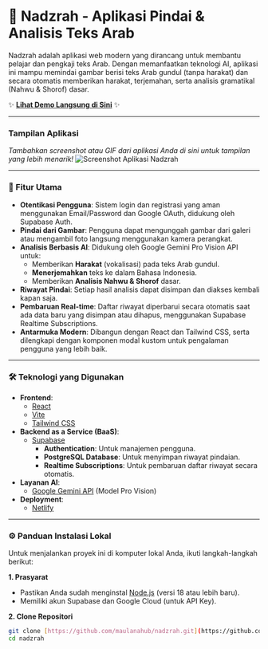 # 📖 Nadzrah - Aplikasi Pindai & Analisis Teks Arab

Nadzrah adalah aplikasi web modern yang dirancang untuk membantu pelajar dan pengkaji teks Arab. Dengan memanfaatkan teknologi AI, aplikasi ini mampu memindai gambar berisi teks Arab gundul (tanpa harakat) dan secara otomatis memberikan harakat, terjemahan, serta analisis gramatikal (Nahwu & Shorof) dasar.

✨ **[Lihat Demo Langsung di Sini]([https://nadzrah.netlify.app])** ✨

---

### Tampilan Aplikasi

*Tambahkan screenshot atau GIF dari aplikasi Anda di sini untuk tampilan yang lebih menarik!*
![Screenshot Aplikasi Nadzrah](https://i.imgur.com/your-screenshot.png)

---

### 🚀 Fitur Utama

-   **Otentikasi Pengguna**: Sistem login dan registrasi yang aman menggunakan Email/Password dan Google OAuth, didukung oleh Supabase Auth.
-   **Pindai dari Gambar**: Pengguna dapat mengunggah gambar dari galeri atau mengambil foto langsung menggunakan kamera perangkat.
-   **Analisis Berbasis AI**: Didukung oleh Google Gemini Pro Vision API untuk:
    -   Memberikan **Harakat** (vokalisasi) pada teks Arab gundul.
    -   **Menerjemahkan** teks ke dalam Bahasa Indonesia.
    -   Memberikan **Analisis Nahwu & Shorof** dasar.
-   **Riwayat Pindai**: Setiap hasil analisis dapat disimpan dan diakses kembali kapan saja.
-   **Pembaruan Real-time**: Daftar riwayat diperbarui secara otomatis saat ada data baru yang disimpan atau dihapus, menggunakan Supabase Realtime Subscriptions.
-   **Antarmuka Modern**: Dibangun dengan React dan Tailwind CSS, serta dilengkapi dengan komponen modal kustom untuk pengalaman pengguna yang lebih baik.

---

### 🛠️ Teknologi yang Digunakan

-   **Frontend**:
    -   [React](https://reactjs.org/)
    -   [Vite](https://vitejs.dev/)
    -   [Tailwind CSS](https://tailwindcss.com/)
-   **Backend as a Service (BaaS)**:
    -   [Supabase](https://supabase.io/)
        -   **Authentication**: Untuk manajemen pengguna.
        -   **PostgreSQL Database**: Untuk menyimpan riwayat pindaian.
        -   **Realtime Subscriptions**: Untuk pembaruan daftar riwayat secara otomatis.
-   **Layanan AI**:
    -   [Google Gemini API](https://ai.google.dev/) (Model Pro Vision)
-   **Deployment**:
    -   [Netlify](https://www.netlify.com/)

---

### ⚙️ Panduan Instalasi Lokal

Untuk menjalankan proyek ini di komputer lokal Anda, ikuti langkah-langkah berikut:

**1. Prasyarat**
-   Pastikan Anda sudah menginstal [Node.js](https://nodejs.org/) (versi 18 atau lebih baru).
-   Memiliki akun Supabase dan Google Cloud (untuk API Key).

**2. Clone Repositori**
```bash
git clone [https://github.com/maulanahub/nadzrah.git](https://github.com/maulanahub/nadzrah.git)
cd nadzrah